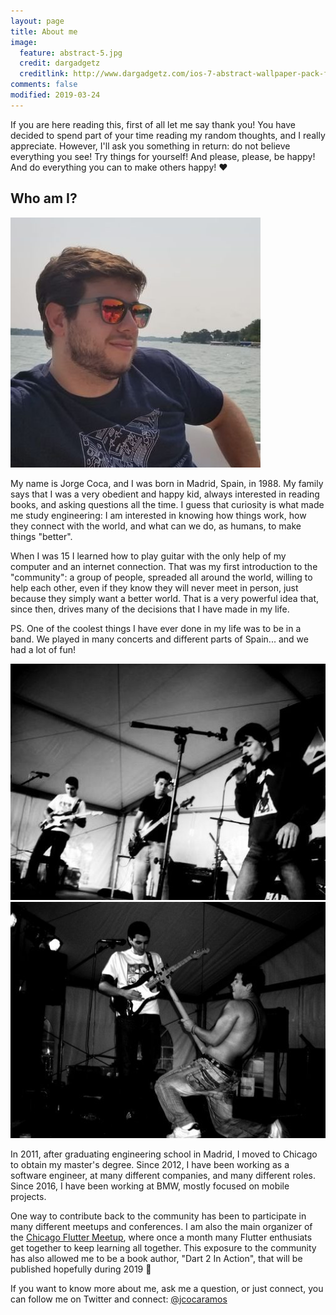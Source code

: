```yaml
---
layout: page
title: About me
image:
  feature: abstract-5.jpg
  credit: dargadgetz
  creditlink: http://www.dargadgetz.com/ios-7-abstract-wallpaper-pack-for-iphone-5-and-ipod-touch-retina/
comments: false
modified: 2019-03-24
---
```


If you are here reading this, first of all let me say thank you! You have decided to spend part of your time reading my random thoughts, and I really appreciate. However, I'll ask you something in return: do not believe everything you see! Try things for yourself! And please, please, be happy! And do everything you can to make others happy! ❤️

## Who am I?

![me](../images/avatar.jpg)

My name is Jorge Coca, and I was born in Madrid, Spain, in 1988. My family says that I was a very obedient and happy kid, always interested in reading books, and asking questions all the time. I guess that curiosity is what made me study engineering: I am interested in knowing how things work, how they connect with the world, and what can we do, as humans, to make things "better".

When I was 15 I learned how to play guitar with the only help of my computer and an internet connection. That was my first introduction to the "community": a group of people, spreaded all around the world, willing to help each other, even if they know they will never meet in person, just because they simply want a better world. That is a very powerful idea that, since then, drives many of the decisions that I have made in my life.

PS. One of the coolest things I have ever done in my life was to be in a band. We played in many concerts and different parts of Spain... and we had a lot of fun!

![me](../images/rasca.jpeg)
![me](../images/rasca2.jpeg)

In 2011, after graduating engineering school in Madrid, I moved to Chicago to obtain my master's degree. Since 2012, I have been working as a software engineer, at many different companies, and many different roles. Since 2016, I have been working at BMW, mostly focused on mobile projects.

One way to contribute back to the community has been to participate in many different meetups and conferences. I am also the main organizer of the [Chicago Flutter Meetup](https://www.meetup.com/Flutter-Chicago/), where once a month many Flutter enthusiats get together to keep learning all together. This exposure to the community has also allowed me to be a book author, "Dart 2 In Action", that will be published hopefully during 2019 🤞

If you want to know more about me, ask me a question, or just connect, you can follow me on Twitter and connect: [@jcocaramos](https://twitter.com/jcocaramos)

